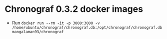 Chronograf 0.3.2 docker images
==============================
* Run `docker run --rm -it -p 3000:3000 -v /home/ubuntu/chronograf/chronograf.db:/opt/chronograf/chronograf.db mangalaman93/chronograf`
